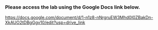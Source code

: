### Please access the lab using the Google Docs link below.
https://docs.google.com/document/d/1-n1z8-nNrgruEW3Mhd0I0ZBakDn-XkAUO2tDBgGgv10/edit?usp=drive_link
